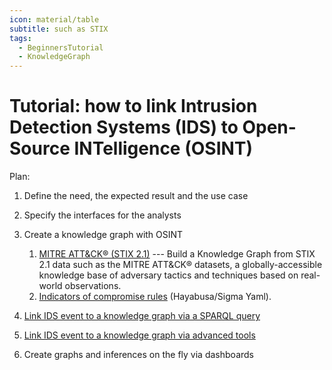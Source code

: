 ```yaml
---
icon: material/table
subtitle: such as STIX
tags:
  - BeginnersTutorial
  - KnowledgeGraph
---
```


# Tutorial: how to link Intrusion Detection Systems (IDS) to Open-Source INTelligence (OSINT)

Plan:

1. Define the need, the expected result and the use case
2. Specify the interfaces for the analysts
3. Create a knowledge graph with OSINT
	1. [MITRE ATT&CK® (STIX 2.1)](lift-data-from-STIX-2.1-data-of-mitre-attack/index.md) --- Build a Knowledge Graph from STIX 2.1 data such as the MITRE ATT&CK® datasets, a globally-accessible knowledge base of adversary tactics and techniques based on real-world observations.
	2. [Indicators of compromise rules](lift-data-from-YAML-data-of-hayabusa-sigma/index.md) (Hayabusa/Sigma Yaml).
4. [Link IDS event to a knowledge graph via a SPARQL query](link-IDS-event-to-KG/index.md)
5. [Link IDS event to a knowledge graph via advanced tools](link-IDS-event-to-KG-via-cmem/index.md)



1. Create graphs and inferences on the fly via dashboards
